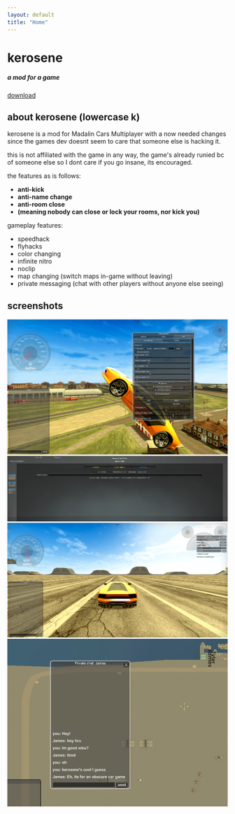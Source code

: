 ```yaml
---
layout: default
title: "Home"
---
```

<div class="container">
    <div class="section">
        <h1 class="header center red-text text-lighten-3">kerosene</h1>
        <div class="row center">
            <h5 class="header col s12 light">a mod for a game</h5>
        </div>
        <div class="row center">
            <a href="https://github.com/ishuna/ishuna.github.io/releases/download/release/kerosene_release.zip" class="btn-large waves-effect waves-light purple lighten-2 rounded-btn">download</a>
        </div>
    </div>
    <div class="section">
        <h2 class="header center blue-text text-darken-2">about kerosene (lowercase k)</h2>
        <p class="flow-text center">kerosene is a mod for Madalin Cars Multiplayer with a now needed changes since the games dev doesnt seem to care that someone else is hacking it.</p>
        <p class="flow-text center">this is not affiliated with the game in any way, the game's already runied bc of someone else so I dont care if you go insane, its encouraged.</p>
        <p class="flow-text center">the features as is follows:</p>
        <ul class="flow-text center">
            <li><b>anti-kick</b></li>
            <li><b>anti-name change</b></li>
            <li><b>anti-room close</b></li>
            <li><b>(meaning nobody can close or lock your rooms, nor kick you)</b></li>
        </ul>
        <p class="flow-text center">gameplay features:</p>
        <ul class="flow-text center">
            <li>speedhack</li>
            <li>flyhacks</li>
            <li>color changing</li>
            <li>infinite nitro</li>
            <li>noclip</li>
            <li>map changing (switch maps in-game without leaving)</li>
            <li>private messaging (chat with other players without anyone else seeing)</li>
        </ul>
    <div class="section">
        <h2 class="header center green-text text-darken-2">screenshots</h2>
        <div class="row">
            <div class="col s12 m6 l4">
                <img src="screenshot1.png" alt="Screenshot 1" class="responsive-img materialboxed">
            </div>
            <div class="col s12 m6 l4">
                <img src="screenshot2.png" alt="Screenshot 2" class="responsive-img materialboxed">
            </div>
            <div class="col s12 m6 l4">
                <img src="screenshot3.png" alt="Screenshot 3" class="responsive-img materialboxed">
            </div>
            <div class="col s12 m6 l4">
                <img src="screenshot4.png" alt="Screenshot 4" class="responsive-img materialboxed">
            </div>
        </div>
    </div>
</div>

